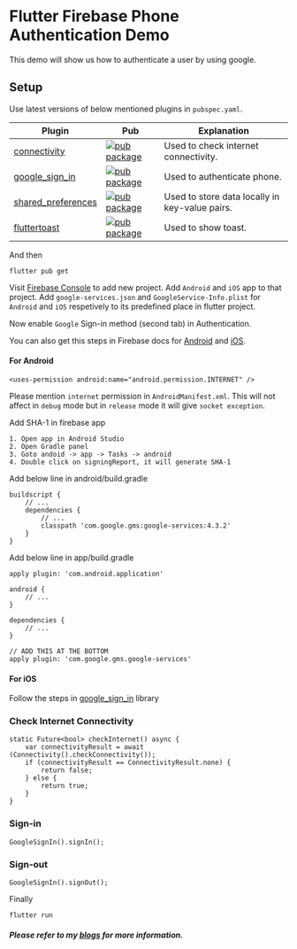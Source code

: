 # Flutter Firebase Phone Authentication Demo

This demo will show us how to authenticate a user by using google.

## Setup

Use latest versions of below mentioned plugins in `pubspec.yaml`.

| Plugin | Pub | Explanation |
|--------|-----|-------------|
| [connectivity](https://github.com/flutter/plugins/tree/master/packages/connectivity/connectivity) | [![pub package](https://img.shields.io/pub/v/connectivity.svg)](https://pub.dev/packages/connectivity) | Used to check internet connectivity. 
| [google_sign_in](https://github.com/FirebaseExtended/flutterfire/tree/master/packages/google_sign_in/google_sign_in) | [![pub package](https://img.shields.io/pub/v/google_sign_in.svg)](https://pub.dev/packages/google_sign_in) | Used to authenticate phone.
| [shared_preferences](https://github.com/PonnamKarthik/shared_preferences) | [![pub package](https://img.shields.io/pub/v/shared_preferences.svg)](https://pub.dev/packages/shared_preferences) | Used to store data locally in key-value pairs.
| [fluttertoast](https://github.com/PonnamKarthik/FlutterToast) | [![pub package](https://img.shields.io/pub/v/fluttertoast.svg)](https://pub.dev/packages/fluttertoast) | Used to show toast.

And then

    flutter pub get

Visit [Firebase Console](https://console.firebase.google.com/u/0/?pli=1) to add new project. Add `Android` and `iOS` app to that project. Add `google-services.json` and `GoogleService-Info.plist` for `Android` and `iOS` respetively to its predefined place in flutter project.

Now enable `Google` Sign-in method (second tab) in Authentication. 

You can also get this steps in Firebase docs for [Android](https://firebase.google.com/docs/auth/android/phone-auth) and [iOS](https://firebase.google.com/docs/auth/ios/phone-auth).

#### For Android

    <uses-permission android:name="android.permission.INTERNET" />

Please mention `internet` permission in `AndroidManifest.xml`. This will not affect in `debug` mode but in `release` mode it will give `socket exception`.

Add SHA-1 in firebase app 

    1. Open app in Android Studio
    2. Open Gradle panel
    3. Goto andoid -> app -> Tasks -> android
    4. Double click on signingReport, it will generate SHA-1

Add below line in android/build.gradle

    buildscript {
        // ...
        dependencies {
            // ...
            classpath 'com.google.gms:google-services:4.3.2'
        }
    }

Add below line in app/build.gradle

    apply plugin: 'com.android.application'

    android {
        // ...
    }

    dependencies {
        // ...
    }

    // ADD THIS AT THE BOTTOM
    apply plugin: 'com.google.gms.google-services'

#### For iOS

Follow the steps in [google_sign_in](https://pub.dev/packages/google_sign_in) library

### Check Internet Connectivity

    static Future<bool> checkInternet() async {
        var connectivityResult = await (Connectivity().checkConnectivity());
        if (connectivityResult == ConnectivityResult.none) {
            return false;
        } else {
            return true;
        }
    }

### Sign-in

    GoogleSignIn().signIn();

### Sign-out

    GoogleSignIn().signOut();

Finally

    flutter run

##### Please refer to my [blogs](https://ankitsolanki.netlify.app/blog.html) for more information.

